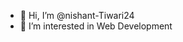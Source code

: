 - 👋 Hi, I’m @nishant-Tiwari24
- 👀 I’m interested in Web Development


<!---
nishant-Tiwari24/nishant-Tiwari24 is a ✨ special ✨ repository because its `README.md` (this file) appears on your GitHub profile.
You can click the Preview link to take a look at your changes.
--->
